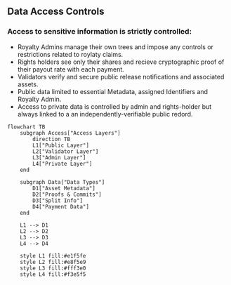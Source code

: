 ## Data Access Controls

### Access to sensitive information is strictly controlled:

- Royalty Admins manage their own trees and impose any controls or restrictions related to roylaty claims.
- Rights holders see only their shares and recieve cryptographic proof of their payout rate with each payment.
- Validators verify and secure public release notifications and associated assets.
- Public data limited to essential Metadata, assigned Identifiers and Royalty Admin.
- Access to private data is controlled by admin and rights-holder but always linked to a an independently-verifiable public redord.

```mermaid
flowchart TB
    subgraph Access["Access Layers"]
        direction TB
        L1["Public Layer"]
        L2["Validator Layer"]
        L3["Admin Layer"]
        L4["Private Layer"]
    end

    subgraph Data["Data Types"]
        D1["Asset Metadata"]
        D2["Proofs & Commits"]
        D3["Split Info"]
        D4["Payment Data"]
    end

    L1 --> D1
    L2 --> D2
    L3 --> D3
    L4 --> D4

    style L1 fill:#e1f5fe
    style L2 fill:#e8f5e9
    style L3 fill:#fff3e0
    style L4 fill:#f3e5f5
```
